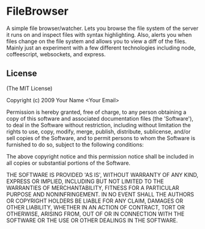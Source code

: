 
# FileBrowser

A simple file browser/watcher.  Lets you browse the file system of the
server it runs on and inspect files with syntax highlighting. Also, alerts you
when files change on the file system and allows you to view a diff of the files.
Mainly just an experiment with a few different technologies including node, 
coffeescript, websockets, and express.

## License 

(The MIT License)

Copyright (c) 2009 Your Name &lt;Your Email&gt;

Permission is hereby granted, free of charge, to any person obtaining
a copy of this software and associated documentation files (the
'Software'), to deal in the Software without restriction, including
without limitation the rights to use, copy, modify, merge, publish,
distribute, sublicense, and/or sell copies of the Software, and to
permit persons to whom the Software is furnished to do so, subject to
the following conditions:

The above copyright notice and this permission notice shall be
included in all copies or substantial portions of the Software.

THE SOFTWARE IS PROVIDED 'AS IS', WITHOUT WARRANTY OF ANY KIND,
EXPRESS OR IMPLIED, INCLUDING BUT NOT LIMITED TO THE WARRANTIES OF
MERCHANTABILITY, FITNESS FOR A PARTICULAR PURPOSE AND NONINFRINGEMENT.
IN NO EVENT SHALL THE AUTHORS OR COPYRIGHT HOLDERS BE LIABLE FOR ANY
CLAIM, DAMAGES OR OTHER LIABILITY, WHETHER IN AN ACTION OF CONTRACT,
TORT OR OTHERWISE, ARISING FROM, OUT OF OR IN CONNECTION WITH THE
SOFTWARE OR THE USE OR OTHER DEALINGS IN THE SOFTWARE.
